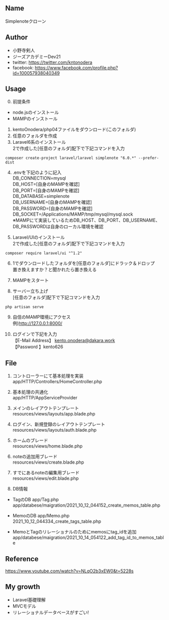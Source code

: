 ## Name
Simplenoteクローン

## Author
* 小野寺剣人
* ジーズアカデミーDev21
* twitter: https://twitter.com/kntonodera
* facebook: https://www.facebook.com/profile.php?id=100057938040349

## Usage 
0. 前提条件<br>
* node.jsのインストール
* MAMPのインストール
1. kentoOnodera/php04ファイルをダウンロード(このフォルダ)<br>
2. 任意のフォルダを作成
3. Laravel6系のインストール<br>
2で作成した[任意のフォルダ]配下で下記コマンドを入力<br>
```
composer create-project laravel/laravel simplenote "6.0.*" --prefer-dist
```

4. .envを下記のように記入<br>
DB_CONNECTION=mysql<br>
DB_HOST=[自身のMAMPを確認]<br>
DB_PORT=[自身のMAMPを確認]<br>
DB_DATABASE=simplenote<br>
DB_USERNAME=[自身のMAMPを確認]<br>
DB_PASSWORD=[自身のMAMPを確認]<br>
DB_SOCKET=/Applications/MAMP/tmp/mysql/mysql.sock<br>
※MAMPにて実装しているためDB_HOST、DB_PORT、DB_USERNAME、DB_PASSWORDは自身のローカル環境を確認<br>

5. Laravel/UIのインストール<br>
2で作成した[任意のフォルダ]配下で下記コマンドを入力<br>
```
composer require laravel/ui "^1.2"
```

6. 1でダウンロードしたフォルダを[任意のフォルダ]にドラック＆ドロップ<br>
置き換えますか？と聞かれたら置き換える

7. MAMPをスタート<br>

8. サーバー立ち上げ<br>
[任意のフォルダ]配下で下記コマンドを入力<br>
```
php artisan serve
```



9. 自信のMAMP環境にアクセス<br>
例)http://127.0.0.1:8000/<br>

10. ログインで下記を入力<br>
【E-Mail Address】 kento.onodera@dakara.work<br>
【Password 】kento626<br>

## File
1. コントローラーにて基本処理を実装<br>
app/HTTP/Controllers/HomeController.php

2. 基本処理の共通化<br>
app/HTTP/AppServiceProvider

3. メインのレイアウトテンプレート<br>
resources/views/layouts/app.blade.php

4. ログイン、新規登録のレイアウトテンプレート<br>
resources/views/layouts/auth.blade.php

5.  ホームのブレード<br>
resources/views/home.blade.php

6. noteの追加用ブレード<br>
resources/views/create.blade.php

7. すでにあるnoteの編集用ブレード<br>
resources/views/edit.blade.php

8. DB情報<br>
* TagのDB
  app/Tag.php<br>
  app/databese/maigration/2021_10_12_044152_create_memos_table.php


* MemoのDB
  app/Memo.php<br>
  2021_10_12_044334_create_tags_table.php

* MemoとTagのリレーショナルのためにmemosにtag_idを追加<br>
app/databese/maigration/2021_10_14_054122_add_tag_id_to_memos_table

 
## Reference
https://www.youtube.com/watch?v=NLqO2b3xEW0&t=5228s

## My growth
* Laravel基礎理解
* MVCモデル
* リレーショナルデータベースがすごい!





